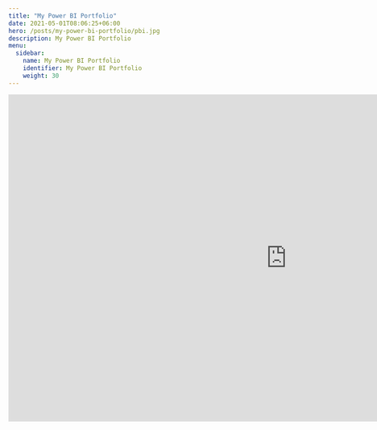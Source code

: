 ```yaml
---
title: "My Power BI Portfolio"
date: 2021-05-01T08:06:25+06:00
hero: /posts/my-power-bi-portfolio/pbi.jpg
description: My Power BI Portfolio
menu:
  sidebar:
    name: My Power BI Portfolio
    identifier: My Power BI Portfolio
    weight: 30
---
```

<iframe width="1103" height="650" marginwidth="50px" src="https://app.powerbi.com/view?r=eyJrIjoiOWMwNTE5ZDYtZWIwNy00MzYxLTliYTQtODNkZDFlYjYwMTY2IiwidCI6ImYyZGE5Mzk4LWIxOWYtNDJjYy04YzFlLTA2N2Q0NTgwZjMxMiIsImMiOjl9&pageName=ReportSection" frameborder="0" allowFullScreen="true"></iframe>
